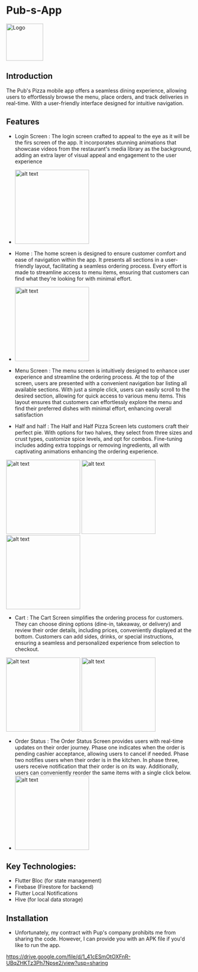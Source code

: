 # Pub-s-App

<img src="https://github.com/YoussifTaha/Pub-s-App/assets/136083166/65d546cb-b758-4ad0-a494-5427a08de9bd" alt="Logo" width="100" align="center"/>


## Introduction
The Pub's Pizza mobile app offers a seamless dining experience, allowing users to effortlessly browse the menu, place orders, and track deliveries in real-time. With a user-friendly interface designed for intuitive navigation.
## Features
- Login Screen : The login screen crafted to appeal to the eye as it will be the firs screen of the app. It incorporates stunning animations that showcase videos from the restaurant's media library as the background, adding an extra layer of visual appeal and engagement to the user experience
- <img src="https://github.com/YoussifTaha/Pub-s-App/assets/136083166/b8862a9f-7410-4008-a1cb-bd47105cede2" alt="alt text" width="200"/>


- Home : The home screen is designed to ensure customer comfort and ease of navigation within the app. It presents all sections in a user-friendly layout, facilitating a seamless ordering process. Every effort is made to streamline access to menu items, ensuring that customers can find what they're looking for with minimal effort.
- <img src="https://github.com/YoussifTaha/Pub-s-App/assets/136083166/4c10dcdf-85a7-4c35-a87f-6775d612f463" alt="alt text" width="200"/>


- Menu Screen : The menu screen is intuitively designed to enhance user experience and streamline the ordering process. At the top of the screen, users are presented with a convenient navigation bar listing all available sections. With just a simple click, users can easily scroll to the desired section, allowing for quick access to various menu items. This layout ensures that customers can effortlessly explore the menu and find their preferred dishes with minimal effort, enhancing overall satisfaction

- Half and half : The Half and Half Pizza Screen lets customers craft their perfect pie. With options for two halves, they select from three sizes and crust types, customize spice levels, and opt for combos. Fine-tuning includes adding extra toppings or removing ingredients, all with captivating animations enhancing the ordering experience.
<img src="https://github.com/YoussifTaha/Pub-s-App/assets/136083166/73a5e1b1-59ae-4183-a51c-853ab17694c5)" alt="alt text" width="200"/>
<img src="https://github.com/YoussifTaha/Pub-s-App/assets/136083166/7fa7a250-3af9-46ab-a135-c6f3e885f60f)" alt="alt text" width="200"/>
<img src="https://github.com/YoussifTaha/Pub-s-App/assets/136083166/9299aa90-2663-4d34-8bf0-b37854aba7a9)" alt="alt text" width="200"/>

- Cart : The Cart Screen simplifies the ordering process for customers. They can choose dining options (dine-in, takeaway, or delivery) and review their order details, including prices, conveniently displayed at the bottom. Customers can add sides, drinks, or special instructions, ensuring a seamless and personalized experience from selection to checkout.
<img src="https://github.com/YoussifTaha/Pub-s-App/assets/136083166/6f1d6309-a645-42a2-a2b7-4a26358d7e42" alt="alt text" width="200"/>
<img src="https://github.com/YoussifTaha/Pub-s-App/assets/136083166/698db2d4-f9f8-42e8-afde-fd3c9ee50115" alt="alt text" width="200"/>

- Order Status : The Order Status Screen provides users with real-time updates on their order journey. Phase one indicates when the order is pending cashier acceptance, allowing users to cancel if needed. Phase two notifies users when their order is in the kitchen. In phase three, users receive notification that their order is on its way. Additionally, users can conveniently reorder the same items with a single click below.
- <img src="https://github.com/YoussifTaha/Pub-s-App/assets/136083166/27eb0f42-49ec-4077-8f34-741caf5f6a73" alt="alt text" width="200"/>

## Key Technologies:
- Flutter Bloc (for state management)
- Firebase (Firestore for backend)
- Flutter Local Notifications
- Hive (for local data storage)



## Installation
- Unfortunately, my contract with Pup's company prohibits me from sharing the code. However, I can provide you with an APK file if you'd like to run the app.

https://drive.google.com/file/d/1_41cESmOtOXFnR-UBqZHKTz3Ph7Npse2/view?usp=sharing
